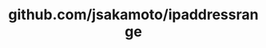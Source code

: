 ---
layout: post
title: github.com/jsakamoto/ipaddressrange
categories: link
tags: [انگلیسی, گیت‌هاب, برنامه‌نویسی]
---